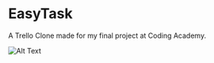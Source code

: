 # EasyTask
A Trello Clone made for my final project at Coding Academy.

![Alt Text](https://roey-barda.netlify.app/images/easytask.jpg)

